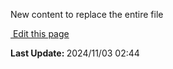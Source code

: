 New content to replace the entire file<section class="lesli-documentation-footer">
    <p><a target="blank" href="https://github.com/LesliTech/Lesli/tree/master/docs/security/index.md"><i class="ri-external-link-fill"></i>&nbsp;Edit this page</a><p/>
    <p><b>Last Update: </b>2024/11/03 02:44</p>
</section>
<!-- This code was automatically generated -->
<!-- to update this docs please run rake docs:build -->
